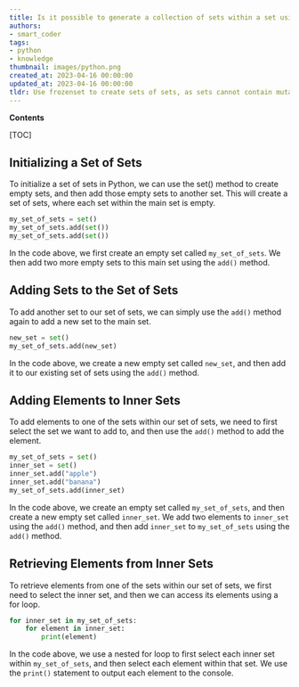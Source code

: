 ```yaml
---
title: Is it possible to generate a collection of sets within a set using python?
authors:
- smart_coder
tags:
- python
- knowledge
thumbnail: images/python.png
created_at: 2023-04-16 00:00:00
updated_at: 2023-04-16 00:00:00
tldr: Use frozenset to create sets of sets, as sets cannot contain mutable objects like other sets.
---
```


**Contents**

[TOC]

## Initializing a Set of Sets

To initialize a set of sets in Python, we can use the set() method to create empty sets, and then add those empty sets to another set. This will create a set of sets, where each set within the main set is empty.

```python
my_set_of_sets = set()
my_set_of_sets.add(set())
my_set_of_sets.add(set())
```

In the code above, we first create an empty set called `my_set_of_sets`. We then add two more empty sets to this main set using the `add()` method.

## Adding Sets to the Set of Sets

To add another set to our set of sets, we can simply use the `add()` method again to add a new set to the main set.

```python
new_set = set()
my_set_of_sets.add(new_set)
```

In the code above, we create a new empty set called `new_set`, and then add it to our existing set of sets using the `add()` method.

## Adding Elements to Inner Sets

To add elements to one of the sets within our set of sets, we need to first select the set we want to add to, and then use the `add()` method to add the element.

```python
my_set_of_sets = set()
inner_set = set()
inner_set.add("apple")
inner_set.add("banana")
my_set_of_sets.add(inner_set)
```

In the code above, we create an empty set called `my_set_of_sets`, and then create a new empty set called `inner_set`. We add two elements to `inner_set` using the `add()` method, and then add `inner_set` to `my_set_of_sets` using the `add()` method.

## Retrieving Elements from Inner Sets

To retrieve elements from one of the sets within our set of sets, we first need to select the inner set, and then we can access its elements using a for loop.

```python
for inner_set in my_set_of_sets:
    for element in inner_set:
        print(element)
```

In the code above, we use a nested for loop to first select each inner set within `my_set_of_sets`, and then select each element within that set. We use the `print()` statement to output each element to the console.
